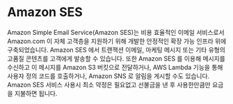 # Amazon SES

Amazon Simple Email Service(Amazon SES)는 비용 효율적인 이메일 서비스로서 Amazon.com 이 자체 고객층을 지원하기 위해 개발한 안정적인 확장 가능 인프라 위에 구축되었습니다. Amazon SES 에서 트랜잭션 이메일, 마케팅 메시지 또는 기타 유형의 고품질 콘텐츠를 고객에게 발송할 수 있습니다. 또한 Amazon SES 를 이용해 메시지를 수신하고 이 메시지를 Amazon S3 버킷으로 전달하거나, AWS Lambda 기능을 통해 사용자 정의 코드를 호출하거나, Amazon SNS 로 알림을 게시할 수도 있습니다. Amazon SES 서비스 사용시 최소 약정은 필요없고 선불금을 낸 후 사용한만큼만 요금을 지불하면 됩니다.
